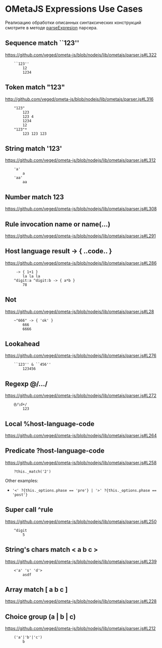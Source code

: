 # OMetaJS Expressions Use Cases

Реализацию обработки описанных синтаксических конструкций смотрите в методе
[parseExpresion](https://github.com/veged/ometa-js/blob/nodejs/lib/ometajs/parser.js#L179) парсера.

## Sequence match ``123''
<https://github.com/veged/ometa-js/blob/nodejs/lib/ometajs/parser.js#L322>

```ometajs-eval
    ``123''
        12
        1234
```

## Token match "123"
<http://github.com/veged/ometa-js/blob/nodejs/lib/ometajs/parser.js#L316>

```ometajs-eval
    "123"
        123
        123 4
        1234
        12
    "123"*
        123 123 123
```

## String match '123'
<https://github.com/veged/ometa-js/blob/nodejs/lib/ometajs/parser.js#L312>

```ometajs-eval
    'a'
        a
    'aa'
        aa
```

## Number match 123
<https://github.com/veged/ometa-js/blob/nodejs/lib/ometajs/parser.js#L308>

## Rule invocation name or name(...)
<https://github.com/veged/ometa-js/blob/nodejs/lib/ometajs/parser.js#L291>

## Host language result -> { ..code.. }
<https://github.com/veged/ometa-js/blob/nodejs/lib/ometajs/parser.js#L286>

```ometajs-eval
     -> { 1+1 }
        la la la
    ^digit:a ^digit:b -> { a*b }
        78
```

## Not
<https://github.com/veged/ometa-js/blob/nodejs/lib/ometajs/parser.js#L28>

```ometajs-eval
    ~"666" -> { 'ok' }
        666
        6666
```

## Lookahead
<https://github.com/veged/ometa-js/blob/nodejs/lib/ometajs/parser.js#L276>

```ometajs-eval
    ``123'' & ``456''
        123456
```

## Regexp @/.../
<https://github.com/veged/ometa-js/blob/nodejs/lib/ometajs/parser.js#L272>

```ometajs-eval
    @/\d+/
        123
```

## Local %host-language-code
<https://github.com/veged/ometa-js/blob/nodejs/lib/ometajs/parser.js#L264>

## Predicate ?host-language-code
<https://github.com/veged/ometa-js/blob/nodejs/lib/ometajs/parser.js#L258>

```ometajs-eval
    ?this._match('2')
```

Other examples:
* `'<' ?{this._options.phase == 'pre'} | '>' ?{this._options.phase == 'post'}`

## Super call ^rule
<https://github.com/veged/ometa-js/blob/nodejs/lib/ometajs/parser.js#L250>

```ometajs-eval
    ^digit
        5
```

## String's chars match < a b c >
<https://github.com/veged/ometa-js/blob/nodejs/lib/ometajs/parser.js#L239>

```ometajs-eval
    <'a' 's' 'd'>
        asdf
```

## Array match [ a b c ]
<https://github.com/veged/ometa-js/blob/nodejs/lib/ometajs/parser.js#L228>

## Choice group (a | b | c)
<https://github.com/veged/ometa-js/blob/nodejs/lib/ometajs/parser.js#L212>

```ometajs-eval
    ('a'|'b'|'c')
        b
```

